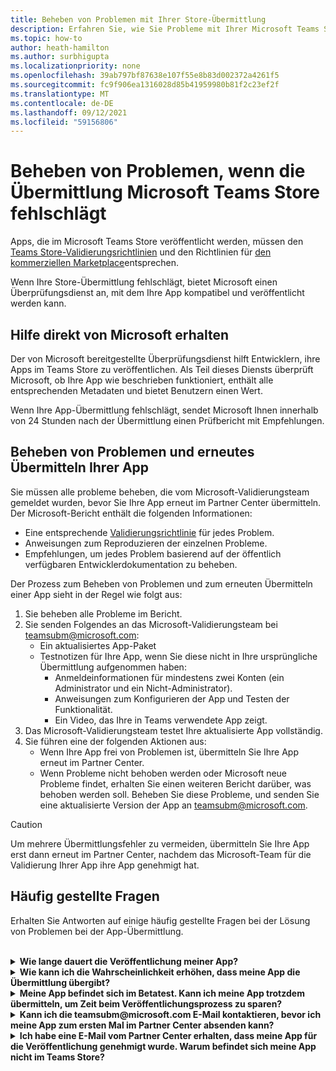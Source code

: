 ```yaml
---
title: Beheben von Problemen mit Ihrer Store-Übermittlung
description: Erfahren Sie, wie Sie Probleme mit Ihrer Microsoft Teams Store-Übermittlung behandeln und beheben.
ms.topic: how-to
author: heath-hamilton
ms.author: surbhigupta
ms.localizationpriority: none
ms.openlocfilehash: 39ab797bf87638e107f55e8b83d002372a4261f5
ms.sourcegitcommit: fc9f906ea1316028d85b41959980b81f2c23ef2f
ms.translationtype: MT
ms.contentlocale: de-DE
ms.lasthandoff: 09/12/2021
ms.locfileid: "59156806"
---
```

# <a name="resolve-issues-if-your-microsoft-teams-store-submission-fails"></a>Beheben von Problemen, wenn die Übermittlung Microsoft Teams Store fehlschlägt

Apps, die im Microsoft Teams Store veröffentlicht werden, müssen den [Teams Store-Validierungsrichtlinien](~/concepts/deploy-and-publish/appsource/prepare/teams-store-validation-guidelines.md) und den Richtlinien für [den kommerziellen Marketplace](/legal/marketplace/certification-policies)entsprechen.

Wenn Ihre Store-Übermittlung fehlschlägt, bietet Microsoft einen Überprüfungsdienst an, mit dem Ihre App kompatibel und veröffentlicht werden kann.

## <a name="get-help-directly-from-microsoft"></a>Hilfe direkt von Microsoft erhalten

Der von Microsoft bereitgestellte Überprüfungsdienst hilft Entwicklern, ihre Apps im Teams Store zu veröffentlichen. Als Teil dieses Diensts überprüft Microsoft, ob Ihre App wie beschrieben funktioniert, enthält alle entsprechenden Metadaten und bietet Benutzern einen Wert.

Wenn Ihre App-Übermittlung fehlschlägt, sendet Microsoft Ihnen innerhalb von 24 Stunden nach der Übermittlung einen Prüfbericht mit Empfehlungen.

## <a name="resolve-issues-and-resubmit-your-app"></a>Beheben von Problemen und erneutes Übermitteln Ihrer App

Sie müssen alle probleme beheben, die vom Microsoft-Validierungsteam gemeldet wurden, bevor Sie Ihre App erneut im Partner Center übermitteln. Der Microsoft-Bericht enthält die folgenden Informationen:

* Eine entsprechende [Validierungsrichtlinie](~/concepts/deploy-and-publish/appsource/prepare/teams-store-validation-guidelines.md) für jedes Problem.
* Anweisungen zum Reproduzieren der einzelnen Probleme.
* Empfehlungen, um jedes Problem basierend auf der öffentlich verfügbaren Entwicklerdokumentation zu beheben.

Der Prozess zum Beheben von Problemen und zum erneuten Übermitteln einer App sieht in der Regel wie folgt aus:

1. Sie beheben alle Probleme im Bericht.
1. Sie senden Folgendes an das Microsoft-Validierungsteam bei <a href="mailto:teamsubm@microsoft.com">teamsubm@microsoft.com:</a>
   * Ein aktualisiertes App-Paket
   * Testnotizen für Ihre App, wenn Sie diese nicht in Ihre ursprüngliche Übermittlung aufgenommen haben:
      * Anmeldeinformationen für mindestens zwei Konten (ein Administrator und ein Nicht-Administrator).
      * Anweisungen zum Konfigurieren der App und Testen der Funktionalität.
      * Ein Video, das Ihre in Teams verwendete App zeigt.
1. Das Microsoft-Validierungsteam testet Ihre aktualisierte App vollständig.
1. Sie führen eine der folgenden Aktionen aus:
   * Wenn Ihre App frei von Problemen ist, übermitteln Sie Ihre App erneut im Partner Center.
   * Wenn Probleme nicht behoben werden oder Microsoft neue Probleme findet, erhalten Sie einen weiteren Bericht darüber, was behoben werden soll. Beheben Sie diese Probleme, und senden Sie eine aktualisierte Version der App an <a href="mailto:teamsubm@microsoft.com">teamsubm@microsoft.com</a>.

> [!CAUTION]
> Um mehrere Übermittlungsfehler zu vermeiden, übermitteln Sie Ihre App erst dann erneut im Partner Center, nachdem das Microsoft-Team für die Validierung Ihrer App ihre App genehmigt hat.

## <a name="faq"></a>Häufig gestellte Fragen

Erhalten Sie Antworten auf einige häufig gestellte Fragen bei der Lösung von Problemen bei der App-Übermittlung.

<br>

<details>

<summary><b>Wie lange dauert die Veröffentlichung meiner App?</b></summary>

Wenn Ihre Store-Übermittlung keine Probleme hat, wird Ihre App innerhalb von 1-2 Werktagen veröffentlicht. Wenn Ihre App fehlschlägt, bietet Ihnen ein Microsoft-Team Empfehlungen, um die Probleme zu beheben. Nachdem Sie diese Korrekturen vorgenommen und eine aktualisierte App an dieses Team erneut gesendet haben, werden Sie in 24 Stunden benachrichtigt, wenn Ihre App veröffentlichen kann oder noch mehr Arbeit benötigt.

<br>

</details>

<details>

<summary><b>Wie kann ich die Wahrscheinlichkeit erhöhen, dass meine App die Übermittlung übergibt?</b></summary>

Folgendes kann zu einer erfolgreichen Übermittlung führen:

1. Entwickeln Sie Ihre App basierend auf den [Teams Entwurfsrichtlinien.](~/concepts/design/design-teams-app-overview.md)
1. Stellen Sie sicher, dass Ihre App den Teams Richtlinien für [die Store-Validierung](~/concepts/deploy-and-publish/appsource/prepare/teams-store-validation-guidelines.md) und den Zertifizierungsrichtlinien für [den kommerziellen Microsoft-Marketplace](/legal/marketplace/certification-policies)entspricht.
1. Testen Sie Ihr App-Paket mit dem [Microsoft Teams App-Überprüfungstool.](https://dev.teams.microsoft.com/appvalidation.html)
1. [Bereiten Sie ihre Teams Store-Übermittlung vor.](~/concepts/deploy-and-publish/appsource/prepare/submission-checklist.md)

<br>

</details>

<details>

<summary><b>Meine App befindet sich im Betatest. Kann ich meine App trotzdem übermitteln, um Zeit beim Veröffentlichungsprozess zu sparen?</b></summary>

Nein. Microsoft überprüft nur produktionsbereite Apps.

<br>

</details>

<details>

<summary><b>Kann ich die teamsubm@microsoft.com E-Mail kontaktieren, bevor ich meine App zum ersten Mal im Partner Center absenden kann?</b></summary>

Nein. Microsoft beginnt erst mit der Überprüfung Ihrer App, wenn Sie Ihre App zum ersten Mal im Partner Center übermitteln.

<br>

</details>

<details>

<summary><b>Ich habe eine E-Mail vom Partner Center erhalten, dass meine App für die Veröffentlichung genehmigt wurde. Warum befindet sich meine App nicht im Teams Store?</b></summary>

Sobald Ihre App genehmigt wurde, dauert die Veröffentlichung in der Regel 1-2 Werktage, je nach den Funktionen der App.Wenn Ihre App nach zwei Werktagen nicht veröffentlicht wurde, wenden Sie sich an <a href="mailto:teamsubm@microsoft.com">teamsubm@microsoft.com</a>.

<br>

</details>
